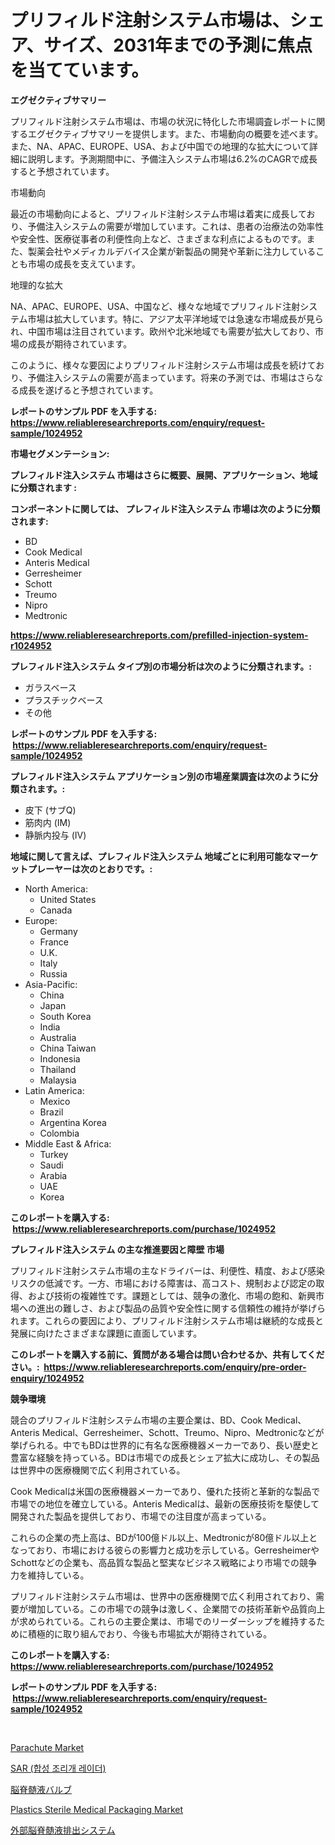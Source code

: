 <p><h1>プリフィルド注射システム市場は、シェア、サイズ、2031年までの予測に焦点を当てています。</h1></p><p><strong>エグゼクティブサマリー</strong></p>
<p><p>プリフィルド注射システム市場は、市場の状況に特化した市場調査レポートに関するエグゼクティブサマリーを提供します。また、市場動向の概要を述べます。また、NA、APAC、EUROPE、USA、および中国での地理的な拡大について詳細に説明します。予測期間中に、予備注入システム市場は6.2%のCAGRで成長すると予想されています。</p><p>市場動向</p><p>最近の市場動向によると、プリフィルド注射システム市場は着実に成長しており、予備注入システムの需要が増加しています。これは、患者の治療法の効率性や安全性、医療従事者の利便性向上など、さまざまな利点によるものです。また、製薬会社やメディカルデバイス企業が新製品の開発や革新に注力していることも市場の成長を支えています。</p><p>地理的な拡大</p><p>NA、APAC、EUROPE、USA、中国など、様々な地域でプリフィルド注射システム市場は拡大しています。特に、アジア太平洋地域では急速な市場成長が見られ、中国市場は注目されています。欧州や北米地域でも需要が拡大しており、市場の成長が期待されています。</p><p>このように、様々な要因によりプリフィルド注射システム市場は成長を続けており、予備注入システムの需要が高まっています。将来の予測では、市場はさらなる成長を遂げると予想されています。</p></p>
<p><strong>レポートのサンプル PDF を入手する: <a href="https://www.reliableresearchreports.com/enquiry/request-sample/1024952">https://www.reliableresearchreports.com/enquiry/request-sample/1024952</a></strong></p>
<p><strong>市場セグメンテーション:</strong></p>
<p><strong> プレフィルド注入システム 市場はさらに概要、展開、アプリケーション、地域に分類されます :</strong></p>
<p><strong>コンポーネントに関しては、 プレフィルド注入システム 市場は次のように分類されます: &nbsp;</strong></p>
<p><ul><li>BD</li><li>Cook Medical</li><li>Anteris Medical</li><li>Gerresheimer</li><li>Schott</li><li>Treumo</li><li>Nipro</li><li>Medtronic</li></ul></p>
<p><strong><a href="https://www.reliableresearchreports.com/prefilled-injection-system-r1024952">https://www.reliableresearchreports.com/prefilled-injection-system-r1024952</a></strong></p>
<p><strong> プレフィルド注入システム タイプ別の市場分析は次のように分類されます。:</strong></p>
<p><ul><li>ガラスベース</li><li>プラスチックベース</li><li>その他</li></ul></p>
<p><strong>レポートのサンプル PDF を入手する: &nbsp;<a href="https://www.reliableresearchreports.com/enquiry/request-sample/1024952">https://www.reliableresearchreports.com/enquiry/request-sample/1024952</a></strong></p>
<p><strong> プレフィルド注入システム アプリケーション別の市場産業調査は次のように分類されます。:</strong></p>
<p><ul><li>皮下 (サブQ)</li><li>筋肉内 (IM)</li><li>静脈内投与 (IV)</li></ul></p>
<p><strong>地域に関して言えば、プレフィルド注入システム 地域ごとに利用可能なマーケットプレーヤーは次のとおりです。:</strong></p>
<p><ul>
    <li>
        North America:
        <ul>
            <li>United States</li>
            <li>Canada</li>
        </ul>
    </li>
    <li>
        Europe:
        <ul>
            <li>Germany</li>
            <li>France</li>
            <li>U.K.</li>
            <li>Italy</li>
            <li>Russia</li>
        </ul>
    </li>
    <li>
        Asia-Pacific:
        <ul>
            <li>China</li>
            <li>Japan</li>
            <li>South Korea</li>
            <li>India</li>
            <li>Australia</li>
            <li>China Taiwan</li>
            <li>Indonesia</li>
            <li>Thailand</li>
            <li>Malaysia</li>
        </ul>
    </li>
    <li>
        Latin America:
        <ul>
            <li>Mexico</li>
            <li>Brazil</li>
            <li>Argentina Korea</li>
            <li>Colombia</li>
        </ul>
    </li>
    <li>
        Middle East & Africa:
        <ul>
            <li>Turkey</li>
            <li>Saudi</li>
            <li>Arabia</li>
            <li>UAE</li>
            <li>Korea</li>
        </ul>
    </li>
    </ul></p>
<p><strong>このレポートを購入する: &nbsp;<a href="https://www.reliableresearchreports.com/purchase/1024952">https://www.reliableresearchreports.com/purchase/1024952</a></strong></p>
<p><strong>プレフィルド注入システム の主な推進要因と障壁 市場</strong></p>
<p><p>プリフィルド注射システム市場の主なドライバーは、利便性、精度、および感染リスクの低減です。一方、市場における障害は、高コスト、規制および認定の取得、および技術の複雑性です。課題としては、競争の激化、市場の飽和、新興市場への進出の難しさ、および製品の品質や安全性に関する信頼性の維持が挙げられます。これらの要因により、プリフィルド注射システム市場は継続的な成長と発展に向けたさまざまな課題に直面しています。</p></p>
<p><strong>このレポートを購入する前に、質問がある場合は問い合わせるか、共有してください。:&nbsp; <a href="https://www.reliableresearchreports.com/enquiry/pre-order-enquiry/1024952">https://www.reliableresearchreports.com/enquiry/pre-order-enquiry/1024952</a></strong></p>
<p><strong>競争環境</strong></p>
<p><p>競合のプリフィルド注射システム市場の主要企業は、BD、Cook Medical、Anteris Medical、Gerresheimer、Schott、Treumo、Nipro、Medtronicなどが挙げられる。中でもBDは世界的に有名な医療機器メーカーであり、長い歴史と豊富な経験を持っている。BDは市場での成長とシェア拡大に成功し、その製品は世界中の医療機関で広く利用されている。</p><p>Cook Medicalは米国の医療機器メーカーであり、優れた技術と革新的な製品で市場での地位を確立している。Anteris Medicalは、最新の医療技術を駆使して開発された製品を提供しており、市場での注目度が高まっている。</p><p>これらの企業の売上高は、BDが100億ドル以上、Medtronicが80億ドル以上となっており、市場における彼らの影響力と成功を示している。GerresheimerやSchottなどの企業も、高品質な製品と堅実なビジネス戦略により市場での競争力を維持している。</p><p>プリフィルド注射システム市場は、世界中の医療機関で広く利用されており、需要が増加している。この市場での競争は激しく、企業間での技術革新や品質向上が求められている。これらの主要企業は、市場でのリーダーシップを維持するために積極的に取り組んでおり、今後も市場拡大が期待されている。</p></p>
<p><strong>このレポートを購入する: &nbsp; <a href="https://www.reliableresearchreports.com/purchase/1024952">https://www.reliableresearchreports.com/purchase/1024952</a></strong></p>
<p><strong>レポートのサンプル PDF を入手する: &nbsp;<a href="https://www.reliableresearchreports.com/enquiry/request-sample/1024952">https://www.reliableresearchreports.com/enquiry/request-sample/1024952</a></strong><strong></strong></p>
<p>&nbsp;</p>
<p><p><a href="https://github.com/arionmp/Market-Research-Report-List-3/blob/main/parachute-market.md">Parachute Market</a></p><p><a href="https://medium.com/@toreygrimes2022/%ED%95%A9%EC%84%B1%EA%B0%9C%EA%B5%AC%EC%9E%A5-%D1%80%D0%B0%D0%B4%D0%B0%D1%80-sar-%EC%8B%9C%EC%9E%A5-%EC%A0%90%EC%9C%A0%EC%9C%A8-%EC%A7%84%ED%99%94-%EB%B0%8F-%EC%8B%9C%EC%9E%A5-%EC%84%B1%EC%9E%A5-%EC%B6%94%EC%84%B8-2024-2031-42b09dcee536">SAR (합성 조리개 레이더)</a></p><p><a href="https://github.com/zjkmgcs938405/Market-Research-Report-List-2/blob/main/517002088054.md">脳脊髄液バルブ</a></p><p><a href="https://github.com/SheilaBruen2023/Market-Research-Report-List-1/blob/main/plastics-sterile-medical-packaging-market.md">Plastics Sterile Medical Packaging Market</a></p><p><a href="https://github.com/roulaayoub-saad/Market-Research-Report-List-1/blob/main/598590688055.md">外部脳脊髄液排出システム</a></p></p>